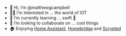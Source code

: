
- 👋 Hi, I’m @matthewgcampbell
- 🧑‍💻 I’m interested in ... the world of IOT
- 👾 I’m currently learning ... swift 📱
- 👫 I’m looking to collaborate on ... cool things
- 🏠 Enjoying <a href="https://www.home-assistant.io/" target="_blank" rel="noopener">Home Assistant</a>, <a href="https://homebridge.io/" target="_blank" rel="noopener">Homebridge</a> and <a href="https://scrypted.app/" target="_blank" rel="noopener">Scrypted</a>
